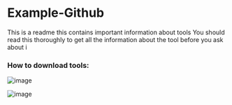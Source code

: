 # Example-Github
This is a readme this contains important information about tools
You should read this thoroughly to get all the information about the tool before you ask about i

### How to download tools:

![image](https://github.com/dev-cyw/Example-Github/assets/98186075/4ce8f302-571a-4c5d-a3b2-d5d4029369b3)


![image](https://github.com/dev-cyw/Example-Github/assets/98186075/f5412e58-2d32-4acf-8ee2-d9f94c156838)
